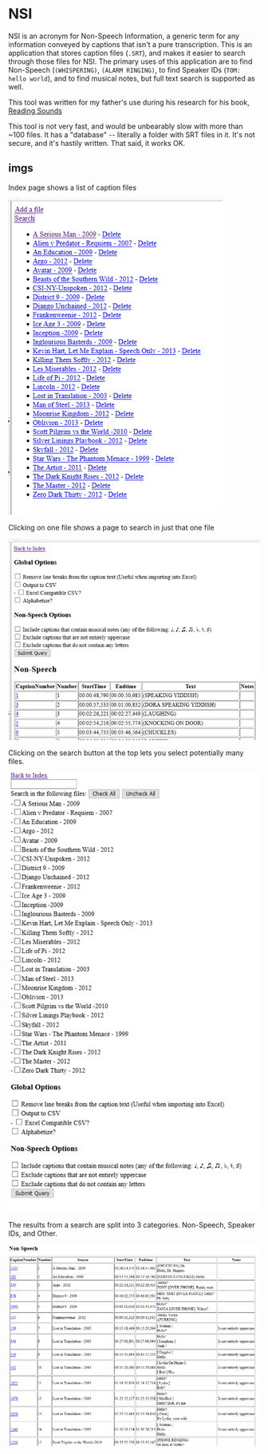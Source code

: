 NSI
===

NSI is an acronym for Non-Speech Information, a generic term for any information conveyed by captions that isn't a pure transcription. This is an application that stores caption files (`.SRT`), and makes it easier to search through those files for NSI. The primary uses of this application are to find Non-Speech (`(WHISPERING)`, `(ALARM RINGING)`, to find Speaker IDs (`TOM: hello world`), and to find musical notes, but full text search is supported as well.

This tool was written for my father's use during his research for his book, [Reading Sounds](https://www.amazon.com/Reading-Sounds-Closed-Captioned-Popular-Culture/dp/022631278X/)

This tool is not very fast, and would be unbearably slow with more than ~100 files. It has a "database" -- literally a folder with SRT files in it. It's not secure, and it's hastily written. That said, it works OK.

imgs
----

Index page shows a list of caption files

![](imgs/NSI-index.PNG)


Clicking on one file shows a page to search in just that one file

![](imgs/NSI-single-file-search.PNG)


Clicking on the search button at the top lets you select potentially many files.

![](imgs/NSI-multi-file-search.PNG)


The results from a search are split into 3 categories. Non-Speech, Speaker IDs, and Other.

![](imgs/NSI-results.PNG)
